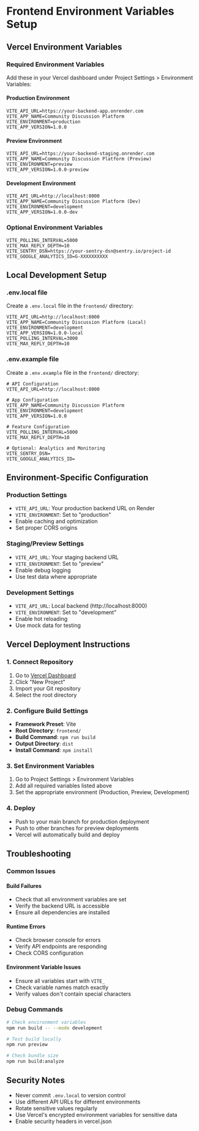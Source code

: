 # Frontend Environment Variables Setup

## Vercel Environment Variables

### Required Environment Variables
Add these in your Vercel dashboard under Project Settings > Environment Variables:

#### Production Environment
```
VITE_API_URL=https://your-backend-app.onrender.com
VITE_APP_NAME=Community Discussion Platform
VITE_ENVIRONMENT=production
VITE_APP_VERSION=1.0.0
```

#### Preview Environment
```
VITE_API_URL=https://your-backend-staging.onrender.com
VITE_APP_NAME=Community Discussion Platform (Preview)
VITE_ENVIRONMENT=preview
VITE_APP_VERSION=1.0.0-preview
```

#### Development Environment
```
VITE_API_URL=http://localhost:8000
VITE_APP_NAME=Community Discussion Platform (Dev)
VITE_ENVIRONMENT=development
VITE_APP_VERSION=1.0.0-dev
```

### Optional Environment Variables
```
VITE_POLLING_INTERVAL=5000
VITE_MAX_REPLY_DEPTH=10
VITE_SENTRY_DSN=https://your-sentry-dsn@sentry.io/project-id
VITE_GOOGLE_ANALYTICS_ID=G-XXXXXXXXXX
```

## Local Development Setup

### .env.local file
Create a `.env.local` file in the `frontend/` directory:

```env
VITE_API_URL=http://localhost:8000
VITE_APP_NAME=Community Discussion Platform (Local)
VITE_ENVIRONMENT=development
VITE_APP_VERSION=1.0.0-local
VITE_POLLING_INTERVAL=3000
VITE_MAX_REPLY_DEPTH=10
```

### .env.example file
Create a `.env.example` file in the `frontend/` directory:

```env
# API Configuration
VITE_API_URL=http://localhost:8000

# App Configuration
VITE_APP_NAME=Community Discussion Platform
VITE_ENVIRONMENT=development
VITE_APP_VERSION=1.0.0

# Feature Configuration
VITE_POLLING_INTERVAL=5000
VITE_MAX_REPLY_DEPTH=10

# Optional: Analytics and Monitoring
VITE_SENTRY_DSN=
VITE_GOOGLE_ANALYTICS_ID=
```

## Environment-Specific Configuration

### Production Settings
- `VITE_API_URL`: Your production backend URL on Render
- `VITE_ENVIRONMENT`: Set to "production"
- Enable caching and optimization
- Set proper CORS origins

### Staging/Preview Settings
- `VITE_API_URL`: Your staging backend URL
- `VITE_ENVIRONMENT`: Set to "preview"
- Enable debug logging
- Use test data where appropriate

### Development Settings
- `VITE_API_URL`: Local backend (http://localhost:8000)
- `VITE_ENVIRONMENT`: Set to "development"
- Enable hot reloading
- Use mock data for testing

## Vercel Deployment Instructions

### 1. Connect Repository
1. Go to [Vercel Dashboard](https://vercel.com/dashboard)
2. Click "New Project"
3. Import your Git repository
4. Select the root directory

### 2. Configure Build Settings
- **Framework Preset**: Vite
- **Root Directory**: `frontend/`
- **Build Command**: `npm run build`
- **Output Directory**: `dist`
- **Install Command**: `npm install`

### 3. Set Environment Variables
1. Go to Project Settings > Environment Variables
2. Add all required variables listed above
3. Set the appropriate environment (Production, Preview, Development)

### 4. Deploy
- Push to your main branch for production deployment
- Push to other branches for preview deployments
- Vercel will automatically build and deploy

## Troubleshooting

### Common Issues

#### Build Failures
- Check that all environment variables are set
- Verify the backend URL is accessible
- Ensure all dependencies are installed

#### Runtime Errors
- Check browser console for errors
- Verify API endpoints are responding
- Check CORS configuration

#### Environment Variable Issues
- Ensure all variables start with `VITE_`
- Check variable names match exactly
- Verify values don't contain special characters

### Debug Commands
```bash
# Check environment variables
npm run build -- --mode development

# Test build locally
npm run preview

# Check bundle size
npm run build:analyze
```

## Security Notes

- Never commit `.env.local` to version control
- Use different API URLs for different environments
- Rotate sensitive values regularly
- Use Vercel's encrypted environment variables for sensitive data
- Enable security headers in vercel.json